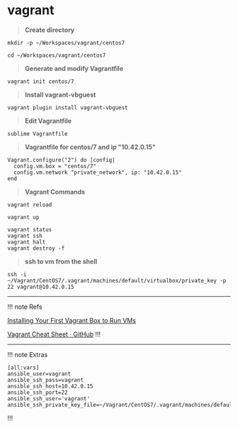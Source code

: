 # vagrant

> **Create directory**
```shell
mkdir -p ~/Workspaces/vagrant/centos7
```
```shell
cd ~/Workspaces/vagrant/centos7
```

> **Generate and modify Vagrantfile**
```shell
vagrant init centos/7
```

> **Install vagrant-vbguest**
```shell
vagrant plugin install vagrant-vbguest
```

> **Edit Vagrantfile**
```shell
sublime Vagrantfile
```
> **Vagrantfile for centos/7 and ip "10.42.0.15"**
```shell
Vagrant.configure("2") do |config|
  config.vm.box = "centos/7"
  config.vm.network "private_network", ip: "10.42.0.15"
end
```

> **Vagrant Commands**
```shell
vagrant reload
```
```shell
vagrant up
```
```shell
vagrant status
vagrant ssh
vagrant halt
vagrant destroy -f
```

> **ssh to vm from the shell**
```shell
ssh -i ~/Vagrant/CentOS7/.vagrant/machines/default/virtualbox/private_key -p 22 vagrant@10.42.0.15
```

---

!!! note Refs

[Installing Your First Vagrant Box to Run VMs](https://blog.ipswitch.com/installing-your-first-vagrant-box)

[Vagrant Cheat Sheet · GitHub](https://gist.github.com/wpscholar/a49594e2e2b918f4d0c4)
!!!

---

!!! note Extras
```shell
[all:vars]
ansible_user=vagrant
ansible_ssh_pass=vagrant
ansible_ssh_host=10.42.0.15
ansible_ssh_port=22
ansible_ssh_user='vagrant'
ansible_ssh_private_key_file=~/Vagrant/CentOS7/.vagrant/machines/default/virtualbox/private_key
```
!!!